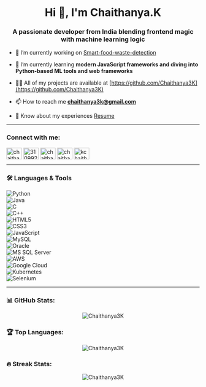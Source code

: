 <h1 align="center">Hi 👋, I'm Chaithanya.K</h1>
<h3 align="center">A passionate developer from India blending frontend magic with machine learning logic</h3>

- 🔭 I’m currently working on [Smart-food-waste-detection](https://github.com/Chaithanya3K/smart-food-waste-detection)

- 🌱 I’m currently learning **modern JavaScript frameworks and diving into Python-based ML tools and web frameworks**

- 👨‍💻 All of my projects are available at [https://github.com/Chaithanya3K](https://github.com/Chaithanya3K)

- 📫 How to reach me **chaithanya3k@gmail.com**

- 📄 Know about my experiences [Resume](https://drive.google.com/file/d/1NKWvpfcTe_6oyKYXkwXKUAa17InsDl3Y/view?usp=sharing)

---

<h3 align="left">Connect with me:</h3>
<p align="left">
<a href="https://linkedin.com/in/chaithanya k" target="blank"><img align="center" src="https://raw.githubusercontent.com/rahuldkjain/github-profile-readme-generator/master/src/images/icons/Social/linked-in-alt.svg" alt="chaithanya k" height="30" width="40" /></a>
<a href="https://stackoverflow.com/users/31099221" target="blank"><img align="center" src="https://raw.githubusercontent.com/rahuldkjain/github-profile-readme-generator/master/src/images/icons/Social/stack-overflow.svg" alt="31099221" height="30" width="40" /></a>
<a href="https://kaggle.com/chaithanyak@03062005!" target="blank"><img align="center" src="https://raw.githubusercontent.com/rahuldkjain/github-profile-readme-generator/master/src/images/icons/Social/kaggle.svg" alt="chaithanyak@03062005!" height="30" width="40" /></a>
<a href="https://www.hackerrank.com/chaithanya3k" target="blank"><img align="center" src="https://raw.githubusercontent.com/rahuldkjain/github-profile-readme-generator/master/src/images/icons/Social/hackerrank.svg" alt="chaithanya3k" height="30" width="40" /></a>
<a href="https://www.leetcode.com/kchaithanya03" target="blank"><img align="center" src="https://raw.githubusercontent.com/rahuldkjain/github-profile-readme-generator/master/src/images/icons/Social/leet-code.svg" alt="kchaithanya03" height="30" width="40" /></a>
</p>

---

### 🛠️ Languages & Tools  

![Python](https://img.shields.io/badge/Python-3776AB?style=for-the-badge&logo=python&logoColor=white)  
![Java](https://img.shields.io/badge/Java-ED8B00?style=for-the-badge&logo=java&logoColor=white)  
![C](https://img.shields.io/badge/C-00599C?style=for-the-badge&logo=c&logoColor=white)  
![C++](https://img.shields.io/badge/C++-00599C?style=for-the-badge&logo=cplusplus&logoColor=white)  
![HTML5](https://img.shields.io/badge/HTML5-E34F26?style=for-the-badge&logo=html5&logoColor=white)  
![CSS3](https://img.shields.io/badge/CSS3-1572B6?style=for-the-badge&logo=css3&logoColor=white)  
![JavaScript](https://img.shields.io/badge/JavaScript-323330?style=for-the-badge&logo=javascript&logoColor=F7DF1E)  
![MySQL](https://img.shields.io/badge/MySQL-4479A1?style=for-the-badge&logo=mysql&logoColor=white)  
![Oracle](https://img.shields.io/badge/Oracle-F80000?style=for-the-badge&logo=oracle&logoColor=white)  
![MS SQL Server](https://img.shields.io/badge/Microsoft_SQL_Server-CC2927?style=for-the-badge&logo=microsoft-sql-server&logoColor=white)  
![AWS](https://img.shields.io/badge/AWS-232F3E?style=for-the-badge&logo=amazon-aws&logoColor=white)  
![Google Cloud](https://img.shields.io/badge/Google_Cloud-4285F4?style=for-the-badge&logo=google-cloud&logoColor=white)  
![Kubernetes](https://img.shields.io/badge/Kubernetes-326CE5?style=for-the-badge&logo=kubernetes&logoColor=white)  
![Selenium](https://img.shields.io/badge/Selenium-43B02A?style=for-the-badge&logo=selenium&logoColor=white)  

---

<h3 align="left">📊 GitHub Stats:</h3>

<p align="center">
  <img src="https://github-readme-stats.vercel.app/api?username=Chaithanya3K&show_icons=true&locale=en&theme=tokyonight" alt="Chaithanya3K" />
</p>

<h3 align="left">🏆 Top Languages:</h3>
<p align="center">
  <img src="https://github-readme-stats.vercel.app/api/top-langs?username=Chaithanya3K&show_icons=true&locale=en&layout=compact&theme=tokyonight" alt="Chaithanya3K" />
</p>

<h3 align="left">🔥 Streak Stats:</h3>
<p align="center">
  <img src="https://github-readme-streak-stats.herokuapp.com/?user=Chaithanya3K&theme=tokyonight" alt="Chaithanya3K" />
</p>
